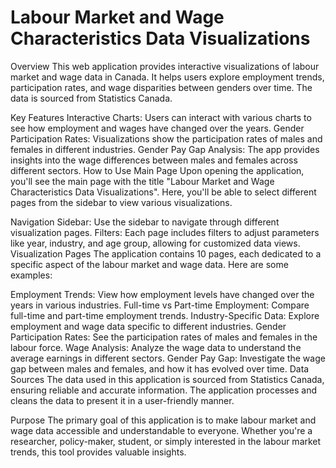 # Labour Market and Wage Characteristics Data Visualizations

Overview
This web application provides interactive visualizations of labour market and wage data in Canada. It helps users explore employment trends, participation rates, and wage disparities between genders over time. The data is sourced from Statistics Canada.

Key Features
Interactive Charts: Users can interact with various charts to see how employment and wages have changed over the years.
Gender Participation Rates: Visualizations show the participation rates of males and females in different industries.
Gender Pay Gap Analysis: The app provides insights into the wage differences between males and females across different sectors.
How to Use
Main Page
Upon opening the application, you'll see the main page with the title "Labour Market and Wage Characteristics Data Visualizations". Here, you'll be able to select different pages from the sidebar to view various visualizations.

Navigation
Sidebar: Use the sidebar to navigate through different visualization pages.
Filters: Each page includes filters to adjust parameters like year, industry, and age group, allowing for customized data views.
Visualization Pages
The application contains 10 pages, each dedicated to a specific aspect of the labour market and wage data. Here are some examples:

Employment Trends: View how employment levels have changed over the years in various industries.
Full-time vs Part-time Employment: Compare full-time and part-time employment trends.
Industry-Specific Data: Explore employment and wage data specific to different industries.
Gender Participation Rates: See the participation rates of males and females in the labour force.
Wage Analysis: Analyze the wage data to understand the average earnings in different sectors.
Gender Pay Gap: Investigate the wage gap between males and females, and how it has evolved over time.
Data Sources
The data used in this application is sourced from Statistics Canada, ensuring reliable and accurate information. The application processes and cleans the data to present it in a user-friendly manner.

Purpose
The primary goal of this application is to make labour market and wage data accessible and understandable to everyone. Whether you're a researcher, policy-maker, student, or simply interested in the labour market trends, this tool provides valuable insights.
